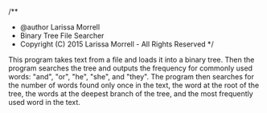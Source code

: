 /**
 * @author Larissa Morrell
 * Binary Tree File Searcher
 * Copyright (C) 2015 Larissa Morrell - All Rights Reserved
 */

 This program takes text from a file and loads it into a 
 binary tree. Then the program searches the tree and outputs
 the frequency for commonly used words: "and", "or", "he", 
 "she", and "they". The program then searches for the number
 of words found only once in the text, the word at the root 
 of the tree, the words at the deepest branch of the tree,
 and the most frequently used word in the text.